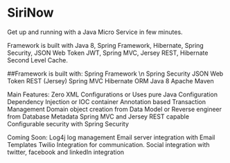 # SiriNow
Get up and running with a Java Micro Service in few minutes.

Framework is built with Java 8, Spring Framework, Hibernate, Spring Security, JSON Web Token JWT, Spring MVC, Jersey REST, Hibernate Second Level Cache. 

##Framework is built with:
Spring Framework \n
Spring Security
JSON Web Token
REST (Jersey)
Spring MVC
Hibernate ORM
Java 8
Apache Maven

Main Features:
Zero XML Configurations or Uses pure Java Configuration
Dependency Injection or IOC container
Annotation based Transaction Management
Domain object creation from Data Model or Reverse engineer from Database Metadata
Spring MVC and Jersey REST capable
Configurable security with Spring Security

Coming Soon:
Log4j log management
Email server integration with Email Templates
Twilio Integration for communication.
Social integration with twitter, facebook and linkedIn integration

